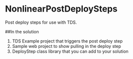 # NonlinearPostDeploySteps
Post deploy steps for use with TDS.

##In the solution
1. TDS Example project that triggers the post deploy step
2. Sample web project to show pulling in the deploy step
3. DeployStep class library that you can add to your solution
